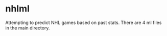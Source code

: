 # nhlml

Attempting to predict NHL games based on past stats. There are 4 ml files in the main directory.
